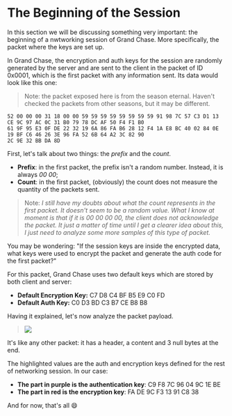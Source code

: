 # **The Beginning of the Session**

In this section we will be discussing something very important: the beginning of a nwtworking session of Grand Chase. More specifically, the packet where the keys are set up.

In Grand Chase, the encryption and auth keys for the session are randomly generated by the server and are sent to the client in the packet of ID 0x0001, which is the first packet with any information sent. Its data would look like this one:

> Note: the packet exposed here is from the season eternal. Haven't checked the packets from other seasons, but it may be different.

```
52 00 00 00 31 18 00 00 59 59 59 59 59 59 59 59 91 98 7C 57 C3 D1 13 CE 9C 97 AC 0C 31 B0 79 78 DC AF 50 F4 F1 B0
61 9F 95 E3 0F DE 22 32 19 6A 86 FA B6 28 12 F4 1A E8 BC 40 02 84 0E 19 BF C6 46 26 3E 96 FA 52 6B 64 A2 3C 82 90
2C 9E 32 BB DA 8D
```
First, let's talk about two things: the _prefix_ and the _count_.

* **Prefix**: in the first packet, the prefix isn't a random number. Instead, it is always _00 00_;
* **Count**: in the first packet, (obviously) the count does not measure the quantity of the packets sent.

> Note: _I still have my doubts about what the count represents in the first packet. It doesn't seem to be a random value. What I know at moment is that if it is 00 00 00 00, the client does not acknowledge the packet. It just a matter of time until I get a clearer idea about this, I just need to analyze some more samples of this type of packet._

You may be wondering: "If the session keys are inside the encrypted data, what keys were used to encrypt the packet and generate the auth code for the first packet?"

For this packet, Grand Chase uses two default keys which are stored by both client and server:

* **Default Encryption Key:** C7 D8 C4 BF B5 E9 C0 FD
* **Default Auth Key:** C0 D3 BD C3 B7 CE B8 B8

Having it explained, let's now analyze the packet payload.
> ![](http://i.imgur.com/nISFz3e.png?1)

It's like any other packet: it has a header, a content and 3 null bytes at the end. 

The highlighted values are the auth and encryption keys defined for the rest of networking session. In our case:

* **The part in purple is the authentication key**: C9 F8 7C 96 04 9C 1E BE
* **The part in red is the encryption key**: FA DE 9C F3 13 91 C8 38


And for now, that's all :smile:

